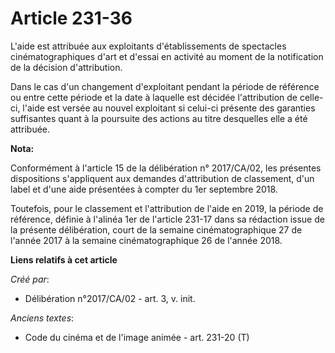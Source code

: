 # Article 231-36

L'aide est attribuée aux exploitants d'établissements de spectacles cinématographiques d'art et d'essai en activité au moment
de la notification de la décision d'attribution.

Dans le cas d'un changement d'exploitant pendant la période de référence ou entre cette période et la date à laquelle est
décidée l'attribution de celle-ci, l'aide est versée au nouvel exploitant si celui-ci présente des garanties suffisantes
quant à la poursuite des actions au titre desquelles elle a été attribuée.

**Nota:**

Conformément à l'article 15 de la délibération n° 2017/CA/02, les présentes dispositions s'appliquent aux demandes
d'attribution de classement, d'un label et d'une aide présentées à compter du 1er septembre 2018.

Toutefois, pour le classement et l'attribution de l'aide en 2019, la période de référence, définie à l'alinéa 1er de
l'article 231-17 dans sa rédaction issue de la présente délibération, court de la semaine cinématographique 27 de l'année
2017 à la semaine cinématographique 26 de l'année 2018.

**Liens relatifs à cet article**

_Créé par_:

  - Délibération n°2017/CA/02 - art. 3, v. init.

_Anciens textes_:

  - Code du cinéma et de l'image animée - art. 231-20 (T)
